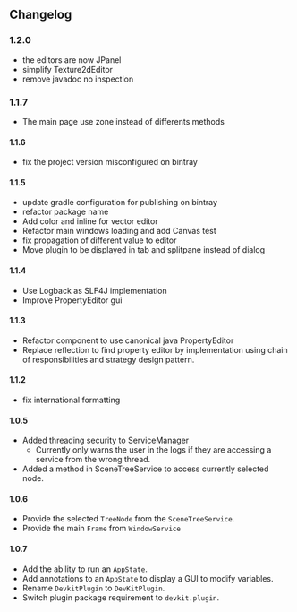 Changelog
---

### 1.2.0
- the editors are now JPanel
- simplify Texture2dEditor
- remove javadoc no inspection

### 1.1.7
- The main page use zone instead of differents methods

#### 1.1.6
- fix the project version misconfigured on bintray

#### 1.1.5

- update gradle configuration for publishing on bintray
- refactor package name
- Add color and inline for vector editor
- Refactor main windows loading and add Canvas test
- fix propagation of different value to editor
- Move plugin to be displayed in tab and splitpane instead of dialog

#### 1.1.4

- Use Logback as SLF4J implementation
- Improve PropertyEditor gui

#### 1.1.3

- Refactor component to use canonical java PropertyEditor
- Replace reflection to find property editor by implementation using chain of responsibilities and
  strategy design pattern.

#### 1.1.2

- fix international formatting

#### 1.0.5

- Added threading security to ServiceManager
  - Currently only warns the user in the logs if they are accessing a service from the wrong thread.
- Added a method in SceneTreeService to access currently selected node.

#### 1.0.6

- Provide the selected `TreeNode` from the `SceneTreeService`.
- Provide the main `Frame` from `WindowService`

#### 1.0.7
- Add the ability to run an `AppState`.
- Add annotations to an `AppState` to display a GUI to modify variables.
- Rename `DevkitPlugin` to `DevKitPlugin`.
- Switch plugin package requirement to `devkit.plugin`.
